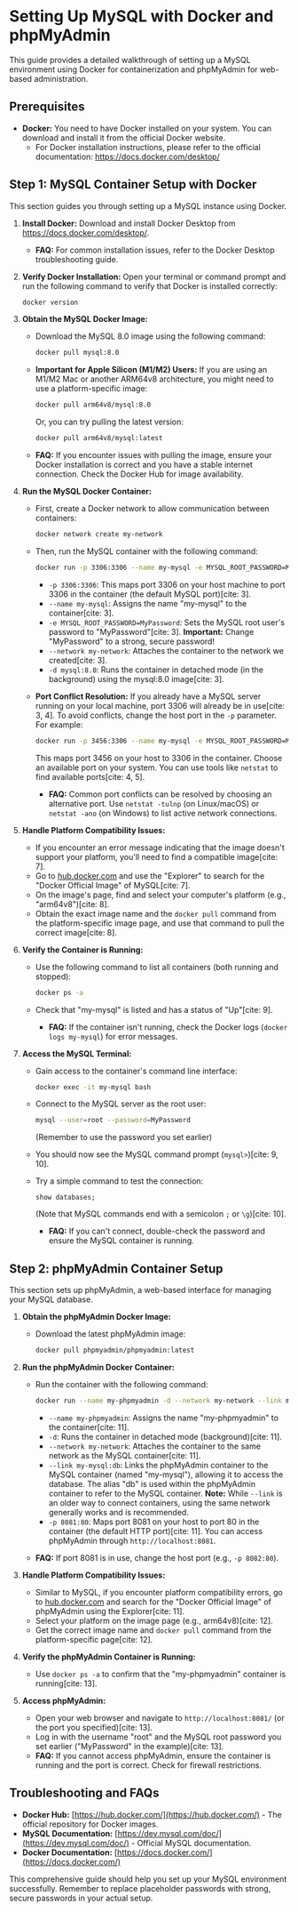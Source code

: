 #   Setting Up MySQL with Docker and phpMyAdmin

This guide provides a detailed walkthrough of setting up a MySQL environment using Docker for containerization and phpMyAdmin for web-based administration.

##   Prerequisites

* **Docker:** You need to have Docker installed on your system. You can download and install it from the official Docker website.
    * For Docker installation instructions, please refer to the official documentation: https://docs.docker.com/desktop/

##   Step 1: MySQL Container Setup with Docker

This section guides you through setting up a MySQL instance using Docker.

1.  **Install Docker:** Download and install Docker Desktop from https://docs.docker.com/desktop/.
    * **FAQ:** For common installation issues, refer to the Docker Desktop troubleshooting guide.
2.  **Verify Docker Installation:** Open your terminal or command prompt and run the following command to verify that Docker is installed correctly:

    ```bash
    docker version
    ```

3.  **Obtain the MySQL Docker Image:**

    * Download the MySQL 8.0 image using the following command:

        ```bash
        docker pull mysql:8.0
        ```

    * **Important for Apple Silicon (M1/M2) Users:** If you are using an M1/M2 Mac or another ARM64v8 architecture, you might need to use a platform-specific image:

        ```bash
        docker pull arm64v8/mysql:8.0
        ```

        Or, you can try pulling the latest version:

        ```bash
        docker pull arm64v8/mysql:latest
        ```

    * **FAQ:** If you encounter issues with pulling the image, ensure your Docker installation is correct and you have a stable internet connection. Check the Docker Hub for image availability.
4.  **Run the MySQL Docker Container:**

    * First, create a Docker network to allow communication between containers:

        ```bash
        docker network create my-network
        ```

    * Then, run the MySQL container with the following command:

        ```bash
        docker run -p 3306:3306 --name my-mysql -e MYSQL_ROOT_PASSWORD=MyPassword --network my-network -d mysql:8.0
        ```

        * `-p 3306:3306`: This maps port 3306 on your host machine to port 3306 in the container (the default MySQL port)[cite: 3].
        * `--name my-mysql`: Assigns the name "my-mysql" to the container[cite: 3].
        * `-e MYSQL_ROOT_PASSWORD=MyPassword`: Sets the MySQL root user's password to "MyPassword"[cite: 3]. **Important:** Change "MyPassword" to a strong, secure password!
        * `--network my-network`: Attaches the container to the network we created[cite: 3].
        * `-d mysql:8.0`: Runs the container in detached mode (in the background) using the mysql:8.0 image[cite: 3].
    * **Port Conflict Resolution:** If you already have a MySQL server running on your local machine, port 3306 will already be in use[cite: 3, 4]. To avoid conflicts, change the host port in the `-p` parameter. For example:

        ```bash
        docker run -p 3456:3306 --name my-mysql -e MYSQL_ROOT_PASSWORD=MyPassword --network my-network -d mysql:8.0
        ```

        This maps port 3456 on your host to 3306 in the container. Choose an available port on your system. You can use tools like `netstat` to find available ports[cite: 4, 5].
        * **FAQ:** Common port conflicts can be resolved by choosing an alternative port. Use `netstat -tulnp` (on Linux/macOS) or `netstat -ano` (on Windows) to list active network connections.
5.  **Handle Platform Compatibility Issues:**

    * If you encounter an error message indicating that the image doesn't support your platform, you'll need to find a compatible image[cite: 7].
    * Go to [hub.docker.com](https://hub.docker.com/) and use the "Explorer" to search for the "Docker Official Image" of MySQL[cite: 7].
    * On the image's page, find and select your computer's platform (e.g., "arm64v8")[cite: 8].
    * Obtain the exact image name and the `docker pull` command from the platform-specific image page, and use that command to pull the correct image[cite: 8].
6.  **Verify the Container is Running:**

    * Use the following command to list all containers (both running and stopped):

        ```bash
        docker ps -a
        ```

    * Check that "my-mysql" is listed and has a status of "Up"[cite: 9].
        * **FAQ:** If the container isn't running, check the Docker logs (`docker logs my-mysql`) for error messages.
7.  **Access the MySQL Terminal:**

    * Gain access to the container's command line interface:

        ```bash
        docker exec -it my-mysql bash
        ```

    * Connect to the MySQL server as the root user:

        ```bash
        mysql --user=root --password=MyPassword
        ```

        (Remember to use the password you set earlier)
    * You should now see the MySQL command prompt (`mysql>`)[cite: 9, 10].
    * Try a simple command to test the connection:

        ```mysql
        show databases;
        ```

        (Note that MySQL commands end with a semicolon `;` or `\g`)[cite: 10].
        * **FAQ:** If you can't connect, double-check the password and ensure the MySQL container is running.

##   Step 2: phpMyAdmin Container Setup

This section sets up phpMyAdmin, a web-based interface for managing your MySQL database.

1.  **Obtain the phpMyAdmin Docker Image:**

    * Download the latest phpMyAdmin image:

        ```bash
        docker pull phpmyadmin/phpmyadmin:latest
        ```

2.  **Run the phpMyAdmin Docker Container:**

    * Run the container with the following command:

        ```bash
        docker run --name my-phpmyadmin -d --network my-network --link my-mysql:db -p 8081:80 phpmyadmin/phpmyadmin
        ```

        * `--name my-phpmyadmin`: Assigns the name "my-phpmyadmin" to the container[cite: 11].
        * `-d`: Runs the container in detached mode (background)[cite: 11].
        * `--network my-network`: Attaches the container to the same network as the MySQL container[cite: 11].
        * `--link my-mysql:db`: Links the phpMyAdmin container to the MySQL container (named "my-mysql"), allowing it to access the database. The alias "db" is used within the phpMyAdmin container to refer to the MySQL container. **Note:** While `--link` is an older way to connect containers, using the same network generally works and is recommended.
        * `-p 8081:80`: Maps port 8081 on your host to port 80 in the container (the default HTTP port)[cite: 11]. You can access phpMyAdmin through `http://localhost:8081`.
    * **FAQ:** If port 8081 is in use, change the host port (e.g., `-p 8082:80`).
3.  **Handle Platform Compatibility Issues:**

    * Similar to MySQL, if you encounter platform compatibility errors, go to [hub.docker.com](https://hub.docker.com/) and search for the "Docker Official Image" of phpMyAdmin using the Explorer[cite: 11].
    * Select your platform on the image page (e.g., arm64v8)[cite: 12].
    * Get the correct image name and `docker pull` command from the platform-specific page[cite: 12].
4.  **Verify the phpMyAdmin Container is Running:**

    * Use `docker ps -a` to confirm that the "my-phpmyadmin" container is running[cite: 13].
5.  **Access phpMyAdmin:**

    * Open your web browser and navigate to `http://localhost:8081/` (or the port you specified)[cite: 13].
    * Log in with the username "root" and the MySQL root password you set earlier ("MyPassword" in the example)[cite: 13].
    * **FAQ:** If you cannot access phpMyAdmin, ensure the container is running and the port is correct. Check for firewall restrictions.

##   Troubleshooting and FAQs

* **Docker Hub:** [https://hub.docker.com/](https://hub.docker.com/) - The official repository for Docker images.
* **MySQL Documentation:** [https://dev.mysql.com/doc/](https://dev.mysql.com/doc/) - Official MySQL documentation.
* **Docker Documentation:** [https://docs.docker.com/](https://docs.docker.com/)

This comprehensive guide should help you set up your MySQL environment successfully. Remember to replace placeholder passwords with strong, secure passwords in your actual setup.
